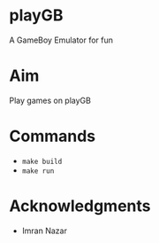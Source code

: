 # playGB
A GameBoy Emulator for fun

# Aim
Play games on playGB

# Commands
* `make build`
* `make run`

# Acknowledgments
* Imran Nazar
